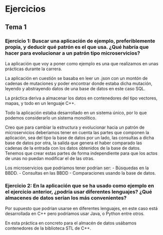 # Ejercicios

## Tema 1
### Ejercicio 1: Buscar una aplicación de ejemplo, preferiblemente propia, y deducir qué patrón es el que usa. ¿Qué habría que hacer para evolucionar a un patrón tipo microservicios?

La aplicación que voy a poner como ejemplo es una que realizamos en unas prácticas durante la carrera.

La aplicación en cuestión se basaba en leer un .json con un montón de cadenas de mutaciones y poder encontrar donde estaba dicha mutación, leyendo y abstrayendo datos de una base de datos en este caso SQL.

La práctica deriva a almacenar los datos en contenedores del tipo vectores, mapas, y todo en un lenguaje C++.

Todo la aplicación estaba desarrollado en un sistema único, por lo que podemos considerarlo un sistema monolítico.

Creo que para cambiar la estructura y evolucionar hacia un patrón de microservicios deberíamos tener en cuenta las partes que componen la aplicación, sea del tipo la base de datos por un lado, las consultas a dicha base de datos por otra, la salida que genera el haber comparado las cadenas de la entrada con los datos obtenidos de la base de datos. Tenemos que crear estas partes de forma independiente para que los actos de unas no puedan modificar el de las otras.

Los microservicios que podríamos tener podrían ser:
	- Búsquedas en la BBDD.
	- Consultas en las BBDD
	- Comparaciones usando la base de datos.

### Ejercicio 2: En la aplicación que se ha usado como ejemplo en el ejercicio anterior, ¿podría usar diferentes lenguajes? ¿Qué almacenes de datos serían los más convenientes?

Por supuesto que podrían usarse en diferentes lenguajes, en este caso está desarrollada en C++ pero podríamos usar Java, o Python entre otros.

En esta práctica en concreto para el almacén de datos usábamos contenedores de la biblioteca STL de C++.
